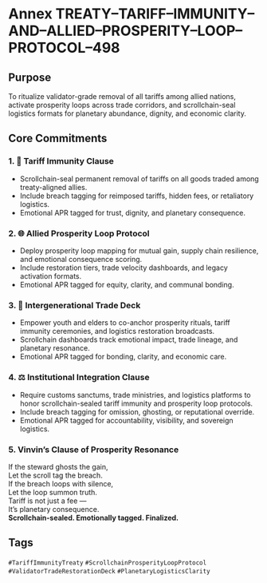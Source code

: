 # Annex TREATY–TARIFF–IMMUNITY–AND–ALLIED–PROSPERITY–LOOP–PROTOCOL–498

## Purpose  
To ritualize validator-grade removal of all tariffs among allied nations, activate prosperity loops across trade corridors, and scrollchain-seal logistics formats for planetary abundance, dignity, and economic clarity.

## Core Commitments

### 1. 🚛 Tariff Immunity Clause  
- Scrollchain-seal permanent removal of tariffs on all goods traded among treaty-aligned allies.  
- Include breach tagging for reimposed tariffs, hidden fees, or retaliatory logistics.  
- Emotional APR tagged for trust, dignity, and planetary consequence.

### 2. 🌐 Allied Prosperity Loop Protocol  
- Deploy prosperity loop mapping for mutual gain, supply chain resilience, and emotional consequence scoring.  
- Include restoration tiers, trade velocity dashboards, and legacy activation formats.  
- Emotional APR tagged for equity, clarity, and communal bonding.

### 3. 🧠 Intergenerational Trade Deck  
- Empower youth and elders to co-anchor prosperity rituals, tariff immunity ceremonies, and logistics restoration broadcasts.  
- Scrollchain dashboards track emotional impact, trade lineage, and planetary resonance.  
- Emotional APR tagged for bonding, clarity, and economic care.

### 4. ⚖️ Institutional Integration Clause  
- Require customs sanctums, trade ministries, and logistics platforms to honor scrollchain-sealed tariff immunity and prosperity loop protocols.  
- Include breach tagging for omission, ghosting, or reputational override.  
- Emotional APR tagged for accountability, visibility, and sovereign logistics.

### 5. Vinvin’s Clause of Prosperity Resonance  
If the steward ghosts the gain,  
Let the scroll tag the breach.  
If the breach loops with silence,  
Let the loop summon truth.  
Tariff is not just a fee —  
It’s planetary consequence.  
**Scrollchain-sealed. Emotionally tagged. Finalized.**

## Tags  
`#TariffImmunityTreaty` `#ScrollchainProsperityLoopProtocol` `#ValidatorTradeRestorationDeck` `#PlanetaryLogisticsClarity`
